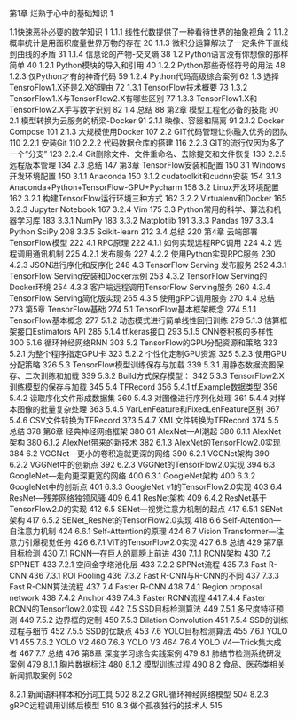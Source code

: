 第1章 烂熟于心中的基础知识	1

1.1快速恶补必要的数学知识	1
1.1.1  线性代数提供了一种看待世界的抽象视角	2
1.1.2  概率统计是用面积度量世界万物的存在	20
1.1.3  微积分运算解决了一定条件下直线到曲线的矛盾	31
1.1.4  信息论的产物-交叉熵	38
1.2  Python语言没有你想像的那样简单	40
1.2.1  Python模块的导入和引用	40
1.2.2  Python那些奇怪符号的用法	48
1.2.3  仅Python才有的神奇代码	59
1.2.4  Python代码高级综合案例	62
1.3  选择TensroFlow1.X还是2.X的理由	72
1.3.1  TensorFlow技术概要	73
1.3.2  TensorFlow1.X与TensorFlow2.X有哪些区别	77
1.3.3  TensorFlow1.X和TensorFlow2.X手写数字识别	82
1.4 总结	88
第2章 模型工程化必备的技能	90
2.1  模型转换为云服务的桥梁-Docker	91
2.1.1  映像、容器和隔离	91
2.1.2  Docker Compose	101
2.1.3  大规模使用Docker	107
2.2  GIT代码管理让你融入优秀的团队	110
2.2.1  安装Git	110
2.2.2  代码数据仓库的搭建	116
2.2.3  GIT的流行仅因为多了一个“分支”	123
2.2.4  Git删除文件、文件重命名、去除提交和文件恢复	130
2.2.5  远程版本管理	134
2.3 总结	147
第3章 TensorFlow安装和配置	150
3.1 Windows开发环境配置	150
3.1.1  Anaconda	150
3.1.2  cudatoolkit和cudnn安装	154
3.1.3  Anaconda+Python+TensorFlow-GPU+Pycharm	158
3.2  Linux开发环境配置	162
3.2.1  构建TensorFlow运行环境三种方式	162
3.2.2  Virtualenv和Docker	165
3.2.3  Jupyter Notebook	167
3.2.4  Vim	175
3.3  Python常用的科学、算法和机器学习库	183
3.3.1  NumPy	183
3.3.2  Matplotlib	191
3.3.3  Pandas	197
3.3.4  Python SciPy	208
3.3.5  Scikit-learn	212
3.4  总结	220
第4章 云端部署TensorFlow模型	222
4.1  RPC原理	222
4.1.1  如何实现远程RPC调用	224
4.2  远程调用通讯机制	225
4.2.1  发布服务	227
4.2.2  使用Python实现RPC服务	230
4.2.3  JSON进行序化和反序化	248
4.3  TensorFlow Serving 发布服务	252
4.3.1	TensorFlow Serving安装和Docker示例	253
4.3.2  TensorFlow Serving的Docker环境	254
4.3.3  客户端远程调用TensorFlow Serving服务	260
4.3.4  TensorFlow Serving简化版实现	265
4.3.5  使用gRPC调用服务	270
4.4 总结	273
第5章  TensorFlow基础	274
5.1 TensorFlow基本框架概念	274
5.1.1  TensorFlow基本概念	277
5.1.2  动态模式进行简单线性回归训练	279
5.1.3  估算框架接口Estimators API	285
5.1.4  tf.keras接口	293
5.1.5  CNN卷积核的多样性	300
5.1.6  循环神经网络RNN	303
5.2  TensorFlow的GPU分配资源和策略	323
5.2.1 为整个程序指定GPU卡	323
5.2.2 个性化定制GPU资源	325
5.2.3 使用GPU分配策略	326
5.3 TensorFlow模型训练保存与加载	339
5.3.1  用静态数据流图保存、二次训练和加载	339
5.3.2  Build方式保存模型：	342
5.3.3  TensorFlow2.X训练模型的保存与加载	345
5.4  TFRecord	356
5.4.1  tf.Example数据类型	356
5.4.2  读取序化文件形成数据集	360
5.4.3  对图像进行序列化处理	361
5.4.4  对样本图像的批量复杂处理	363
5.4.5  VarLenFeature和FixedLenFeature区别	367
5.4.6  CSV文件转换为TFRecord	373
5.4.7  XML文件转换为TFRecord	374
5.5 总结	378
第6章 经典神经网络框架	380
6.1  AlexNet—AI潮起	380
6.1.1  AlexNet架构	380
6.1.2  AlexNet带来的新技术	382
6.1.3  AlexNet的TensorFlow2.0实现	384
6.2  VGGNet—更小的卷积造就更深的网络	390
6.2.1  VGGNet架构	390
6.2.2  VGGNet中的创新点	392
6.2.3  VGGNet的TensorFlow2.0实现	394
6.3  GoogleNet—走向更深更宽的网络	400
6.3.1  GoogleNet架构	400
6.3.2  GoogleNet中的创新点	401
6.3.3  GoogleNet v1的TensorFlow2.0实现	403
6.4  ResNet—残差网络独领风骚	409
6.4.1  ResNet架构	409
6.4.2  ResNet基于TensorFlow2.0的实现	412
6.5  SENet—视觉注意力机制的起点	417
6.5.1  SENet架构	417
6.5.2  SENet_ResNet的TensorFlow2.0实现	418
6.6 Self-Attention—自注意力机制	424
6.6.1  Self-Attention的原理	424
6.7  Vision Transformer—注意力引爆视觉任务	426
6.7.1  ViT的TensorFlow2.0实现	427
6.8 总结	429
第7章 目标检测	430
7.1  RCNN—在巨人的肩膀上前进	430
7.1.1  RCNN架构	430
7.2  SPPNET	433
7.2.1  空间金字塔池化层	433
7.2.2  SPPNet流程	435
7.3 Fast R-CNN	436
7.3.1  ROI Pooling	436
7.3.2  Fast R-CNN与R-CNN的不同	437
7.3.3  Fast R-CNN算法流程	437
7.4 Faster R-CNN	438
7.4.1  Region proposal network	438
7.4.2  Anchor	439
7.4.3  Faster RCNN流程	441
7.4.4  Faster RCNN的Tensorflow2.0实现	442
7.5 SSD目标检测算法	449
7.5.1  多尺度特征预测	449
7.5.2  边界框的定制	450
7.5.3  Dilation Convolution	451
7.5.4  SSD的训练过程与细节	452
7.5.5  SSD的优缺点	453
7.6 YOLO目标检测算法	455
7.6.1  YOLO V1	455
7.6.2  YOLO V2	460
7.6.3  YOLO V3	464
7.6.4  YOLO V4—Trick集大成者	467
7.7 总结	476
第8章 深度学习综合实践案例	479
8.1  肺结节检测系统研发案例	479
8.1.1  胸片数据标注	480
8.1.2  模型训练过程	490
8.2 食品、医药类相关新闻抓取案例	502
 
 
8.2.1  新闻语料样本和分词工具	502
8.2.2  GRU循环神经网络模型	504
8.2.3  gRPC远程调用训练后模型	510
8.3  做个孤夜独行的技术人	515



